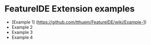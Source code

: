 # FeatureIDE Extension examples

* [Example 1] (https://github.com/tthuem/FeatureIDE/wiki/Example-1)
* Example 2
* Example 3
* Example 4